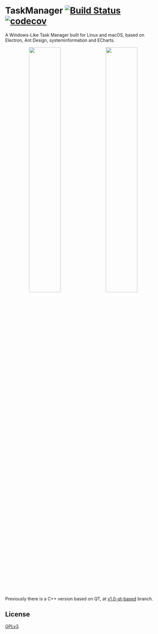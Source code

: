 # TaskManager [![Build Status](https://travis-ci.com/yxwangcs/taskmanager.svg?branch=master)](https://travis-ci.com/yxwangcs/taskmanager) [![codecov](https://codecov.io/gh/yxwangcs/taskmanager/branch/master/graph/badge.svg)](https://codecov.io/gh/yxwangcs/taskmanager)

A Windows-Like Task Manager built for Linux and macOS, based on Electron, Ant Design, systeminformation and ECharts.

<p float="left" align="center">
  <img src="https://github.com/yxwangcs/taskmanager/raw/master/screenshots/1.png" width="45%" />
  &emsp;
  <img src="https://github.com/yxwangcs/taskmanager/raw/master/screenshots/2.png" width="45%" /> 
</p>

Previously there is a C++ version based on QT, at [v1.0-qt-based](https://github.com/yxwangcs/taskmanager/tree/v1.0-qt-based) branch.

## License
[GPLv3](https://github.com/yxwangcs/taskmanager/blob/master/LICENSE).
